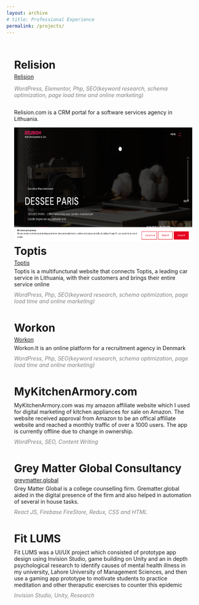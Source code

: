 ```yaml
---
layout: archive
# title: Professional Experience
permalink: /projects/
---
```


<style>
    .page-content {
        margin: 20px;
        display: flex;
        flex-direction: column;
    }
</style>

<div class="page-content">
    <h1 style="margin-bottom: 5px;">Relision</h1>
    <a href="https://relision.com/">Relision</a>
    <p style="color: grey;"><em>WordPress, Elementor, Php, SEO(keyword research, schema optimization, page load time and online marketing)</em></p>
    <p >Relision.com is a CRM portal for a software services agency in Lithuania.</p>
    <img src='/images/relision.png' width='500' height='300'>
    <h1 style="margin-bottom: 5px; margin-top: 5px;">Toptis</h1>
    <a href="https://toptis.lt/">Toptis</a>
    <p style="margin-bottom: 5px; margin-top: 5px">Toptis is a multifunctunal website that connects Toptis, a leading car service in Lithuania, with their customers and brings their entire service online</p>
    <p style="margin-bottom: 5px; margin-top: 5px; color: grey;"><em>WordPress, Php, SEO(keyword research, schema optimization, page load time and online marketing)</em></p> 
    <h1 style="margin-bottom: 5px;">Workon</h1>
    <a href="https://workon.lt/">Workon</a>
    <p style="margin-bottom: 5px; margin-top: 5px">Workon.lt is an online platform for a recruitment agency in Denmark</p>
    <p style="margin-bottom: 5px; margin-top: 5px; color: grey;"><em>WordPress, Php, SEO(keyword research, schema optimization, page load time and online marketing)</em></p> 
    <h1 style="margin-bottom: 5px;">MyKitchenArmory.com</h1>
    <p style="margin-bottom: 5px; margin-top: 5px">MyKitchenArmory.com was my amazon affiliate website which I used for digital marketing of kitchen appliances for sale on Amazon. The website received approval from Amazon to be an offical affiliate website and reached a monthly traffic of over a 1000 users. The app is currently offline due to change in ownership.</p>
    <p style="margin-bottom: 5px; margin-top: 5px; color: grey;"><em>WordPress, SEO, Content Writing</em></p> 
    <h1 style="margin-bottom: 5px;">Grey Matter Global Consultancy</h1>
    <a href="https://greymatter.global/">greymatter.global</a>
    <p style="margin-bottom: 5px; margin-top: 5px">Grey Matter Global is a college counselling firm. Grematter.global aided in the digital presence of the firm and also helped in automation of several in house tasks.</p>
    <p style="margin-bottom: 5px; margin-top: 5px; color: grey;"><em>React JS, Firebase FireStore, Redux, CSS and HTML</em></p> 
    <h1 style="margin-bottom: 5px;">Fit LUMS</h1>
    <p style="margin-bottom: 5px; margin-top: 5px"> Fit LUMS was a UI/UX project which consisted of prototype app design using Invision Studio, game building on Unity and an in depth psychological research to identify causes of mental health illness in my university, Lahore University of Management Sciences, and then use a gaming app prototype to motivate students to practice meditation and other theraputic exercises to counter this epidemic</p>
    <p style="margin-bottom: 5px; margin-top: 5px; color: grey;"><em>Invision Studio, Unity, Research</em></p> 
    

    
</div>
